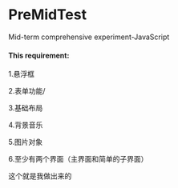 # PreMidTest
Mid-term comprehensive experiment-JavaScript
<h4>This requirement:</h4>
<p>1.悬浮框</p>
<p>2.表单功能/<p>
<p>3.基础布局</p>
<p>4.背景音乐</p>
<p>5.图片对象</p>
<p>6.至少有两个界面（主界面和简单的子界面）</p>
<div>
<p>这个就是我做出来的</p>
